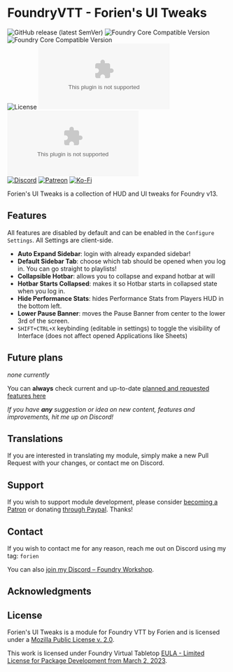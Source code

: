 # FoundryVTT - Forien's UI Tweaks
![GitHub release (latest SemVer)](https://img.shields.io/github/v/release/Foundry-Workshop/forien-ui-tweaks?style=for-the-badge)
![Foundry Core Compatible Version](https://img.shields.io/badge/dynamic/json.svg?url=https%3A%2F%2Fraw.githubusercontent.com%2FFoundry-Workshop%2Fforien-ui-tweaks%2Fmaster%2Fstatic%2Fmodule.json&label=Foundry%20Min%20Version&query=$.compatibility.minimum&colorB=orange&style=for-the-badge)
![Foundry Core Compatible Version](https://img.shields.io/badge/dynamic/json.svg?url=https%3A%2F%2Fraw.githubusercontent.com%2FFoundry-Workshop%2Fforien-ui-tweaks%2Fmaster%2Fstatic%2Fmodule.json&label=Foundry%20Verified&query=$.compatibility.verified&colorB=orange&style=for-the-badge)  
![License](https://img.shields.io/github/license/Foundry-Workshop/forien-ui-tweaks?style=for-the-badge) ![GitHub Releases](https://img.shields.io/github/downloads/Foundry-Workshop/forien-ui-tweaks/latest/forien-ui-tweaks.zip?style=for-the-badge)
![GitHub All Releases](https://img.shields.io/github/downloads/Foundry-Workshop/forien-ui-tweaks/forien-ui-tweaks.zip?style=for-the-badge&label=Downloads+total)  
[![Discord](https://img.shields.io/badge/Discord-%235865F2.svg?style=for-the-badge&logo=discord&logoColor=white&link=https%3A%2F%2Fdiscord.gg%2FXkTFv8DRDc)](https://discord.gg/XkTFv8DRDc)
[![Patreon](https://img.shields.io/badge/Patreon-F96854?style=for-the-badge&logo=patreon&logoColor=white)](https://www.patreon.com/foundryworkshop)
[![Ko-Fi](https://img.shields.io/badge/Ko--fi-F16061?style=for-the-badge&logo=ko-fi&logoColor=white)](https://ko-fi.com/forien)

Forien's UI Tweaks is a collection of HUD and UI tweaks for Foundry v13.

## Features
All features are disabled by default and can be enabled in the `Configure Settings`. All Settings are client-side.
- **Auto Expand Sidebar**: login with already expanded sidebar!
- **Default Sidebar Tab**: choose which tab should be opened when you log in. You can go straight to playlists!
- **Collapsible Hotbar**: allows you to collapse and expand hotbar at will
- **Hotbar Starts Collapsed**: makes it so Hotbar starts in collapsed state when you log in.
- **Hide Performance Stats**: hides Performance Stats from Players HUD in the bottom left.
- **Lower Pause Banner**: moves the Pause Banner from center to the lower 3rd of the screen.
- `SHIFT+CTRL+X` keybinding (editable in settings) to toggle the visibility of Interface (does not affect opened Applications like Sheets)

## Future plans

*none currently*

You can **always** check current and up-to-date [planned and requested features here](https://github.com/https://github.com/Foundry-Workshop/forien-ui-tweaks/issues/issues?q=is%3Aopen+is%3Aissue+label%3Aenhancement)

*If you have **any** suggestion or idea on new content, features and improvements, hit me up on Discord!*

## Translations

If you are interested in translating my module, simply make a new Pull Request with your changes, or contact me on Discord.

## Support

If you wish to support module development, please consider [becoming a Patron](https://www.patreon.com/foundryworkshop) or donating [through Paypal](https://www.paypal.com/cgi-bin/webscr?cmd=_s-xclick&hosted_button_id=6P2RRX7HVEMV2&source=url). Thanks!

## Contact

If you wish to contact me for any reason, reach me out on Discord using my tag: `forien`

You can also [join my Discord – Foundry Workshop](https://discord.gg/XkTFv8DRDc).


## Acknowledgments


## License

Forien's UI Tweaks is a module for Foundry VTT by Forien and is licensed under a [Mozilla Public License v. 2.0](https://github.com/Foundry-Workshop/forien-ui-tweaks/blob/master/LICENSE).

This work is licensed under Foundry Virtual Tabletop [EULA - Limited License for Package Development from March 2, 2023](https://foundryvtt.com/article/license/).
